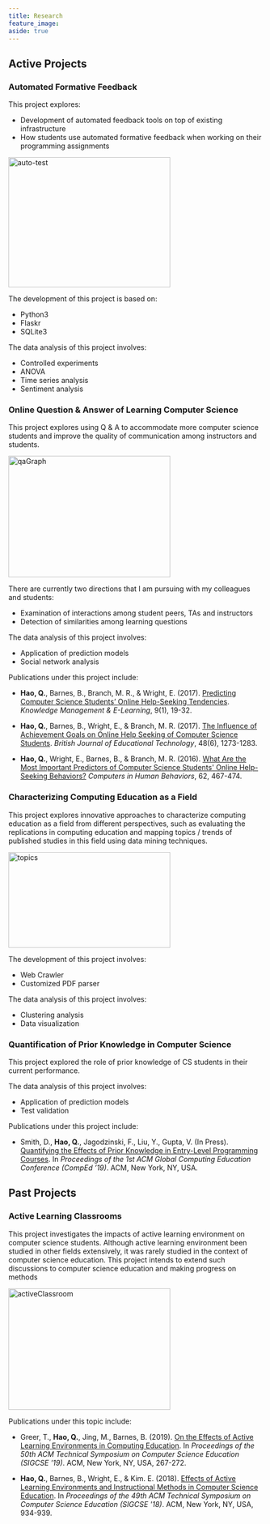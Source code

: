 ```yaml
---
title: Research
feature_image:
aside: true
---
```


## Active Projects
### Automated Formative Feedback 

This project explores:

* Development of automated feedback tools on top of existing infrastructure
* How students use automated formative feedback when working on their programming assignments

<img src="https://live.staticflickr.com/65535/46905961784_e902ac8703_z.jpg" width="320" height="257" alt="auto-test">

The development of this project is based on:

* Python3
* Flaskr
* SQLite3

The data analysis of this project involves:

* Controlled experiments
* ANOVA
* Time series analysis
* Sentiment analysis

### Online Question & Answer of Learning Computer Science

This project explores using Q & A to accommodate more computer science students and improve the quality of communication among instructors and students.

<img src="https://farm5.staticflickr.com/4454/37782035171_774850ea7c_b.jpg" width="320" height="240" alt="qaGraph">

There are currently two directions that I am pursuing with my colleagues and students:

* Examination of interactions among student peers, TAs and instructors
* Detection of similarities among learning questions

The data analysis of this project involves:

* Application of prediction models
* Social network analysis

Publications under this project include:

* <strong>Hao, Q.</strong>, Barnes, B., Branch, M. R., & Wright, E. (2017). <a href="http://qhao.info/downloads/KMEL-2017.pdf" target="_blank">Predicting Computer Science Students’ Online Help-Seeking Tendencies</a>. <i>Knowledge Management & E-Learning</i>, 9(1), 19-32.

* <strong>Hao, Q.</strong>, Barnes, B., Wright, E., & Branch, M. R. (2017). <a href="http://qhao.info/downloads/bjet.pdf" target="_blank">The Influence of Achievement Goals on Online Help Seeking of Computer Science Students</a>. <i>British Journal of Educational Technology</i>, 48(6), 1273-1283.

* <strong>Hao, Q.</strong>, Wright, E., Barnes, B., & Branch, M. R. (2016). <a href="http://qhao.info/downloads/computers-in-human-behavior.pdf" target="_blank">What Are the Most Important Predictors of Computer Science Students' Online Help-Seeking Behaviors?</a> <i>Computers in Human Behaviors</i>, 62, 467-474.

### Characterizing Computing Education as a Field

This project explores innovative approaches to characterize computing education as a field from different perspectives, such as evaluating the replications in computing education and mapping topics / trends of published studies in this field using data mining techniques.

<img src="https://live.staticflickr.com/65535/46905987594_63b06a0af8.jpg" width="320" height="189" alt="topics">

The development of this project involves:

* Web Crawler
* Customized PDF parser

The data analysis of this project involves:

* Clustering analysis
* Data visualization

### Quantification of Prior Knowledge in Computer Science

This project explored the role of prior knowledge of CS students in their current performance. 

The data analysis of this project involves:

* Application of prediction models
* Test validation

Publications under this project include:

* Smith, D., <strong>Hao, Q.</strong>, Jagodzinski, F., Liu, Y., Gupta, V.
(In Press). <a href="http://qhao.info/downloads/comped-2019.pdf" target="_blank">Quantifying the Effects of Prior Knowledge in Entry-Level Programming Courses</a>. In <i>Proceedings of the 1st ACM Global Computing Education Conference (CompEd
’19)</i>. ACM, New York, NY, USA.

## Past Projects
### Active Learning Classrooms

This project investigates the impacts of active learning environment on computer science students. Although active learning environment been studied in other fields extensively, it was rarely studied in the context of computer science education. This project intends to extend such discussions to computer science education and making progress on methods

<img src="https://farm5.staticflickr.com/4404/36975322400_e898114369_n.jpg" width="320" height="240" alt="activeClassroom">

Publications under this topic include:

* Greer, T., <strong>Hao, Q.</strong>, Jing, M., Barnes, B. (2019). <a href="http://qhao.info/downloads/sigcse-2019.pdf" target="_blank">On the Effects of Active Learning Environments in Computing Education</a>. In <i>Proceedings of the 50th ACM Technical Symposium on Computer Science Education (SIGCSE '19)</i>. ACM, New York, NY, USA, 267-272.

* <strong>Hao, Q.</strong>, Barnes, B., Wright, E., & Kim. E. (2018). <a href="http://qhao.info/downloads/sigcse-2018.pdf" target="_blank">Effects of Active Learning Environments and Instructional Methods in Computer Science Education</a>. In <i>Proceedings of the 49th ACM Technical Symposium on Computer Science Education (SIGCSE '18)</i>. ACM, New York, NY, USA, 934-939.
